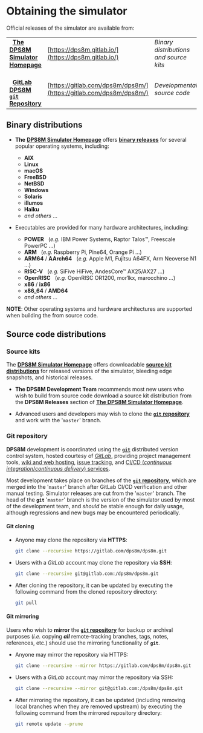 
<!-- SPDX-License-Identifier: LicenseRef-CF-GAL -->
<!-- SPDX-FileCopyrightText: 2022-2024 The DPS8M Development Team -->
<!-- scspell-id: 054d4b7a-41fb-11ed-ab70-80ee73e9b8e7 -->

<!-- pagebreak -->

# Obtaining the simulator

Official releases of the simulator are available from:

<!-- br -->

|    |    |    |
| -- | -- | -- |
| &nbsp;&nbsp;[**The DPS8M Simulator Homepage**](https://dps8m.gitlab.io/) <br> | [https://dps8m.gitlab.io/](https://dps8m.gitlab.io/) | *Binary distributions and source kits* |
| <br> &nbsp;&nbsp;[**GitLab DPS8M `git` Repository**](https://gitlab.com/dps8m/dps8m/) | [https://gitlab.com/dps8m/dps8m/](https://gitlab.com/dps8m/dps8m/) | *Developmental source code* |

<!-- br -->

<!-- br -->

## Binary distributions

<!-- br -->

* **The** [**DPS8M Simulator Homepage**](https://dps8m.gitlab.io/) offers [**binary releases**](https://dps8m.gitlab.io/dps8m/Releases/) for several popular operating systems, including:

  * **AIX**
  * **Linux**
  * **macOS**
  * **FreeBSD**
  * **NetBSD**
  * **Windows**
  * **Solaris**
  * **illumos**
  * **Haiku**
  * *and others* …

<!-- br -->

* Executables are provided for many hardware architectures, including:

  * **POWER** &nbsp; (*e.g.* IBM Power Systems, Raptor Talos™, Freescale PowerPC …)
  * **ARM** &nbsp; (*e.g.* Raspberry Pi, Pine64, Orange Pi …)
  * **ARM64** / **AArch64** &nbsp; (*e.g.* Apple M1, Fujitsu A64FX, Arm Neoverse N1 …)
  * **RISC-V** &nbsp; (*e.g.* SiFive HiFive, AndesCore™ AX25/AX27 …)
  * **OpenRISC** &nbsp; (*e.g.* OpenRISC OR1200, mor1kx, marocchino …)
  * **x86** / **ix86**
  * **x86_64** / **AMD64**
  * *and others* …

[]()

<!-- br -->

<!-- br -->

**NOTE**: Other operating systems and hardware architectures are supported when building the from source code.

<!-- pagebreak -->

## Source code distributions

### Source kits

The [**DPS8M Simulator Homepage**](https://dps8m.gitlab.io/) offers downloadable [**source kit distributions**](https://dps8m.gitlab.io/dps8m/Releases/) for released versions of the simulator, bleeding edge snapshots, and historical releases.

* **The DPS8M Development Team** recommends most new users who wish to build from source code download a source kit distribution from the **DPS8M Releases** section of [**The DPS8M Simulator Homepage**](https://dps8m.gitlab.io/).

* Advanced users and developers may wish to clone the [**`git`** **repository**](https://gitlab.com/dps8m/dps8m) and work with the '`master`' branch.

<!-- br -->

### Git repository

**DPS8M** development is coordinated using the [**`git`**](https://git-scm.com/) distributed version control system, hosted courtesy of [*GitLab*](https://gitlab.com/), providing project management tools, [wiki and web hosting](https://dps8m.gitlab.io), [issue tracking](https://gitlab.com/dps8m/dps8m/-/issues), and [CI/CD (*continuous integration*/*continuous delivery*) services](https://gitlab.com/dps8m/dps8m/-/pipelines).

Most development takes place on branches of the [**`git` repository**](https://gitlab.com/dps8m/dps8m), which are merged into the '`master`' branch after GitLab CI/CD verification and other manual testing.  Simulator releases are cut from the '`master`' branch.  The head of the **`git`** '`master`' branch is the version of the simulator used by most of the development team, and *should* be stable enough for daily usage, although regressions and new bugs may be encountered periodically.

#### Git cloning

* Anyone may clone the repository via **HTTPS**:

  ```sh
  git clone --recursive https://gitlab.com/dps8m/dps8m.git
  ```

* Users with a *GitLab* account may clone the repository via **SSH**:

  ```sh
  git clone --recursive git@gitlab.com:/dps8m/dps8m.git
  ```

* After cloning the repository, it can be updated by executing the following command from the cloned repository directory:

  ```sh
  git pull
  ```

#### Git mirroring

Users who wish to **mirror** the [**`git` repository**](https://gitlab.com/dps8m/dps8m) for backup or archival purposes (*i.e.* copying ***all*** remote-tracking branches, tags, notes, references, etc.) should use the mirroring functionality of **`git`**.

* Anyone may mirror the repository via HTTPS:

  ```sh
  git clone --recursive --mirror https://gitlab.com/dps8m/dps8m.git
  ```

* Users with a *GitLab* account may mirror the repository via SSH:

  ```sh
  git clone --recursive --mirror git@gitlab.com:/dps8m/dps8m.git
  ```

* After mirroring the repository, it can be updated (including removing local branches when they are removed upstream) by executing the following command from the mirrored repository directory:

  ```sh
  git remote update --prune
  ```

